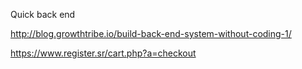 Quick back end

http://blog.growthtribe.io/build-back-end-system-without-coding-1/

https://www.register.sr/cart.php?a=checkout
